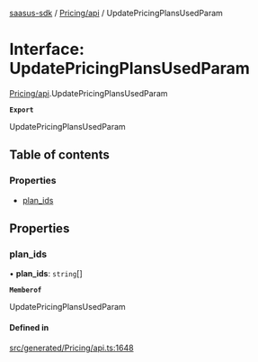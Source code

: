 [saasus-sdk](../README.md) / [Pricing/api](../modules/Pricing_api.md) / UpdatePricingPlansUsedParam

# Interface: UpdatePricingPlansUsedParam

[Pricing/api](../modules/Pricing_api.md).UpdatePricingPlansUsedParam

**`Export`**

UpdatePricingPlansUsedParam

## Table of contents

### Properties

- [plan\_ids](Pricing_api.UpdatePricingPlansUsedParam.md#plan_ids)

## Properties

### plan\_ids

• **plan\_ids**: `string`[]

**`Memberof`**

UpdatePricingPlansUsedParam

#### Defined in

[src/generated/Pricing/api.ts:1648](https://github.com/saasus-platform/saasus-sdk-javascript/blob/997c544/src/generated/Pricing/api.ts#L1648)
